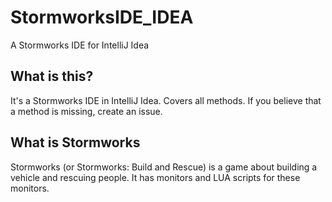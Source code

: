 # StormworksIDE_IDEA
A Stormworks IDE for IntelliJ Idea
## What is this?
It's a Stormworks IDE in IntelliJ Idea. Covers all methods. If you believe that a method is missing, create an issue.
## What is Stormworks
Stormworks (or Stormworks: Build and Rescue) is a game about building a vehicle and rescuing people. It has monitors and LUA scripts for these monitors.
